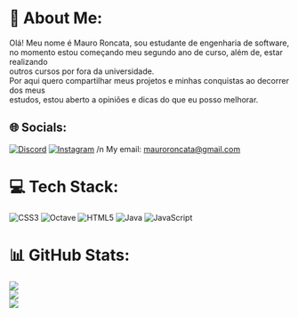 # 💫 About Me:
Olá! Meu nome é Mauro Roncata, sou estudante de engenharia de software,<br>no momento estou começando meu segundo ano de curso, além de, estar realizando<br>outros cursos por fora da universidade.<br>Por aqui quero compartilhar meus projetos e minhas conquistas ao decorrer dos meus<br>estudos, estou aberto a opiniões e dicas do que eu posso melhorar.


## 🌐 Socials:
[![Discord](https://img.shields.io/badge/Discord-%237289DA.svg?logo=discord&logoColor=white)](https://discord.gg/.roncata) [![Instagram](https://img.shields.io/badge/Instagram-%23E4405F.svg?logo=Instagram&logoColor=white)](https://instagram.com/mauroroncata_) /n
My email: mauroroncata@gmail.com

# 💻 Tech Stack:
![CSS3](https://img.shields.io/badge/css3-%231572B6.svg?style=flat&logo=css3&logoColor=white) ![Octave](https://img.shields.io/badge/OCTAVE-darkblue?style=flat&logo=octave&logoColor=fcd683) ![HTML5](https://img.shields.io/badge/html5-%23E34F26.svg?style=flat&logo=html5&logoColor=white) ![Java](https://img.shields.io/badge/java-%23ED8B00.svg?style=flat&logo=openjdk&logoColor=white) ![JavaScript](https://img.shields.io/badge/javascript-%23323330.svg?style=flat&logo=javascript&logoColor=%23F7DF1E)
# 📊 GitHub Stats:
![](https://github-readme-stats.vercel.app/api?username=Mauro-Roncata&theme=tokyonight&hide_border=false&include_all_commits=false&count_private=false)<br/>
![](https://github-readme-streak-stats.herokuapp.com/?user=Mauro-Roncata&theme=tokyonight&hide_border=false)<br/>
![](https://github-readme-stats.vercel.app/api/top-langs/?username=Mauro-Roncata&theme=tokyonight&hide_border=false&include_all_commits=false&count_private=false&layout=compact)

<!-- Proudly created with GPRM ( https://gprm.itsvg.in ) -->

